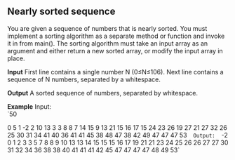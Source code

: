 ## Nearly sorted sequence  

You are given a sequence of numbers that is nearly sorted.
You must implement a sorting algorithm as a separate method or function and invoke it in from main(). The sorting algorithm must take an input array as an argument and either return a new sorted array, or modify the input array in place.

**Input**
First line contains a single number N (0≤N≤106). Next line contains a sequence of N numbers, separated by a whitespace.

**Output**
A sorted sequence of numbers, separated by whitespace.

**Example**
Input:  
`50  

0 5 1 -2 2 10 13 3 3 8 8 7 14 15 9 13 21 15 16 17 15 24 23 26 19 27 21 27 32 26 25 30 31 34 41 40 36 41 41 45 38 48 47 38 42 49 47 47 47 53`  
Output:  
`-2 0 1 2 3 3 5 7 8 8 9 10 13 13 14 15 15 15 16 17 19 21 21 23 24 25 26 26 27 27 30 31 32 34 36 38 38 40 41 41 41 42 45 47 47 47 47 48 49 53`  
